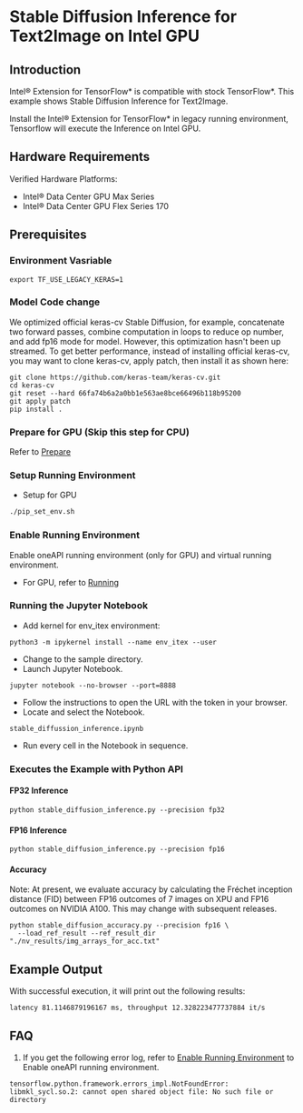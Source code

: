 # Stable Diffusion Inference for Text2Image on Intel GPU

## Introduction

Intel® Extension for TensorFlow* is compatible with stock TensorFlow*. 
This example shows Stable Diffusion Inference for Text2Image.

Install the Intel® Extension for TensorFlow* in legacy running environment, Tensorflow will execute the Inference on Intel GPU.

## Hardware Requirements

Verified Hardware Platforms:
 - Intel® Data Center GPU Max Series
 - Intel® Data Center GPU Flex Series 170
 
## Prerequisites

### Environment Vasriable
`export TF_USE_LEGACY_KERAS=1`

### Model Code change
We optimized official keras-cv Stable Diffusion, for example, concatenate two forward passes, combine computation in loops to reduce op number, and add fp16 mode for model. However, this optimization hasn't been up streamed. To get better performance, instead of installing official keras-cv, you may want to clone keras-cv, apply patch, then install it as shown here:
```
git clone https://github.com/keras-team/keras-cv.git
cd keras-cv
git reset --hard 66fa74b6a2a0bb1e563ae8bce66496b118b95200
git apply patch
pip install .
```

### Prepare for GPU (Skip this step for CPU)

Refer to [Prepare](../common_guide_running.md#prepare)

### Setup Running Environment


* Setup for GPU
```bash
./pip_set_env.sh
```

### Enable Running Environment

Enable oneAPI running environment (only for GPU) and virtual running environment.

   * For GPU, refer to [Running](../common_guide_running.md#running)

### Running the Jupyter Notebook
   * Add kernel for env_itex environment:
 ```
 python3 -m ipykernel install --name env_itex --user
  ```
   * Change to the sample directory.
   * Launch Jupyter Notebook.
 ```
 jupyter notebook --no-browser --port=8888 
  ```
   * Follow the instructions to open the URL with the token in your browser.
   * Locate and select the Notebook.
 ```
 stable_diffussion_inference.ipynb
  ```
   * Run every cell in the Notebook in sequence.

### Executes the Example with Python API
#### FP32 Inference
```
python stable_diffusion_inference.py --precision fp32
```

#### FP16 Inference
```
python stable_diffusion_inference.py --precision fp16
```

#### Accuracy
Note: At present, we evaluate accuracy by calculating the Fréchet inception distance (FID) between FP16 outcomes of 7 images on XPU and FP16 outcomes on NVIDIA A100. This may change with subsequent releases.
```shell
python stable_diffusion_accuracy.py --precision fp16 \
  --load_ref_result --ref_result_dir "./nv_results/img_arrays_for_acc.txt"
```

## Example Output
With successful execution, it will print out the following results:

```
latency 81.1146879196167 ms, throughput 12.328223477737884 it/s
```

## FAQ

1. If you get the following error log, refer to [Enable Running Environment](#Enable-Running-Environment) to Enable oneAPI running environment.
``` 
tensorflow.python.framework.errors_impl.NotFoundError: libmkl_sycl.so.2: cannot open shared object file: No such file or directory
```
